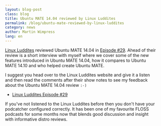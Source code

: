 ```yaml
---
layout: blog-post
class: blog
title: Ubuntu MATE 14.04 reviewed by Linux Luddites
permalink: /blog/ubuntu-mate-reviewed-by-linux-luddites
category: news
author: Martin Wimpress
lang: en
---
```


[Linux Luddites](http://linuxluddites.com) reviewed Ubuntu MATE 14.04 in
[Episode #29](http://linuxluddites.com/shows/episode-29/). Ahead of their
review is a short interview with myself where we cover some of the new
features introduced in Ubuntu MATE 14.04, how it compares to Ubuntu MATE
14.10 and who helped create Ubuntu MATE.

I suggest you head over to the Linux Luddites website and give it a listen
and then read the comments after their show notes to see my feedback about
the Ubuntu MATE 14.04 review `:-)`

  * [Linux Luddites Episode #29](http://linuxluddites.com/shows/episode-29/)

If you've not listened to the Linux Luddites before then you don't have your
podcatcher configured correctly. It has been one of my favourite FLOSS podcasts
for some months now that blends good discussion and insight with informative
distro reviews.
